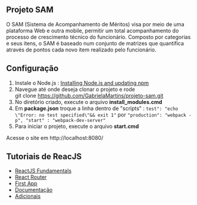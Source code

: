 ## Projeto SAM ##
O SAM (Sistema de Acompanhamento de Méritos) visa por meio de uma plataforma Web e outra mobile, permitir um total acompanhamento do processo de crescimento técnico do funcionário.  Composto por categorias e seus itens, o SAM é baseado num conjunto de matrizes que quantifica através de pontos cada novo item realizado pelo funcionário.

## Configuração ##

 1. Instale o Node.js : [Installing Node.js and updating npm](https://docs.npmjs.com/getting-started/installing-node)
 2. Navegue até onde deseja clonar o projeto e rode<br>git clone https://github.com/GabrielaMartins/projeto-sam.git
 3. No diretório criado, execute o arquivo **install_modules.cmd**
 7. Em **package.json** troque a linha dentro de "scripts" : `test": "echo \"Error: no test specified\"&& exit 1"` por `"production": "webpack -p", "start" : "webpack-dev-server"`
 8. Para iniciar o projeto, execute o arquivo **start.cmd**

Acesse o site em http://localhost:8080/


## Tutoriais de ReacJS ##
 - [ReactJS Fundamentals](http://courses.reactjsprogram.com/courses/reactjsfundamentals)
 - [React Router](https://egghead.io/series/getting-started-with-react-router)
 - [First App](https://egghead.io/series/react-testing-cookbook)
 - [Documentação](https://facebook.github.io/react/)
 - [Adicionais](https://css-tricks.com/search-results/?q=reactjs)

